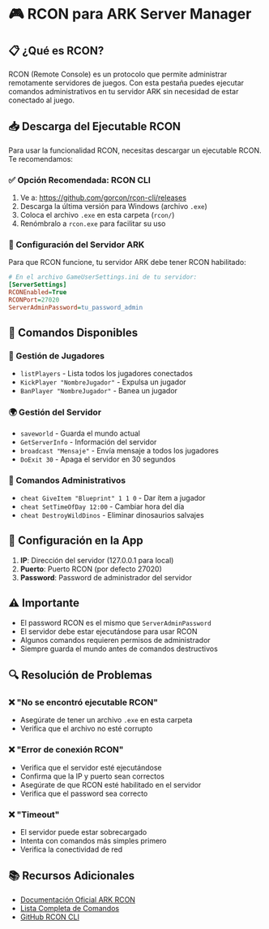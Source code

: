 # 🎮 RCON para ARK Server Manager

## 📋 ¿Qué es RCON?

RCON (Remote Console) es un protocolo que permite administrar remotamente servidores de juegos. Con esta pestaña puedes ejecutar comandos administrativos en tu servidor ARK sin necesidad de estar conectado al juego.

## 📥 Descarga del Ejecutable RCON

Para usar la funcionalidad RCON, necesitas descargar un ejecutable RCON. Te recomendamos:

### ✅ Opción Recomendada: RCON CLI

1. Ve a: https://github.com/gorcon/rcon-cli/releases
2. Descarga la última versión para Windows (archivo `.exe`)
3. Coloca el archivo `.exe` en esta carpeta (`rcon/`)
4. Renómbralo a `rcon.exe` para facilitar su uso

### 🔧 Configuración del Servidor ARK

Para que RCON funcione, tu servidor ARK debe tener RCON habilitado:

```ini
# En el archivo GameUserSettings.ini de tu servidor:
[ServerSettings]
RCONEnabled=True
RCONPort=27020
ServerAdminPassword=tu_password_admin
```

## 🚀 Comandos Disponibles

### 👥 Gestión de Jugadores

- `listPlayers` - Lista todos los jugadores conectados
- `KickPlayer "NombreJugador"` - Expulsa un jugador
- `BanPlayer "NombreJugador"` - Banea un jugador

### 🌍 Gestión del Servidor

- `saveworld` - Guarda el mundo actual
- `GetServerInfo` - Información del servidor
- `broadcast "Mensaje"` - Envía mensaje a todos los jugadores
- `DoExit 30` - Apaga el servidor en 30 segundos

### 🔧 Comandos Administrativos

- `cheat GiveItem "Blueprint" 1 1 0` - Dar ítem a jugador
- `cheat SetTimeOfDay 12:00` - Cambiar hora del día
- `cheat DestroyWildDinos` - Eliminar dinosaurios salvajes

## 📝 Configuración en la App

1. **IP**: Dirección del servidor (127.0.0.1 para local)
2. **Puerto**: Puerto RCON (por defecto 27020)
3. **Password**: Password de administrador del servidor

## ⚠️ Importante

- El password RCON es el mismo que `ServerAdminPassword`
- El servidor debe estar ejecutándose para usar RCON
- Algunos comandos requieren permisos de administrador
- Siempre guarda el mundo antes de comandos destructivos

## 🔍 Resolución de Problemas

### ❌ "No se encontró ejecutable RCON"

- Asegúrate de tener un archivo `.exe` en esta carpeta
- Verifica que el archivo no esté corrupto

### ❌ "Error de conexión RCON"

- Verifica que el servidor esté ejecutándose
- Confirma que la IP y puerto sean correctos
- Asegúrate de que RCON esté habilitado en el servidor
- Verifica que el password sea correcto

### ❌ "Timeout"

- El servidor puede estar sobrecargado
- Intenta con comandos más simples primero
- Verifica la conectividad de red

## 📚 Recursos Adicionales

- [Documentación Oficial ARK RCON](https://ark.wiki.gg/wiki/Console_commands)
- [Lista Completa de Comandos](https://ark.wiki.gg/wiki/Console_commands)
- [GitHub RCON CLI](https://github.com/gorcon/rcon-cli)
